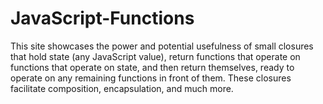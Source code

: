# JavaScript-Functions
This site showcases the power and potential usefulness of small closures that hold state (any JavaScript value), return functions that operate on functions that operate on state, and then return themselves, ready to operate on any remaining functions in front of them.  These closures facilitate composition, encapsulation, and much more.
